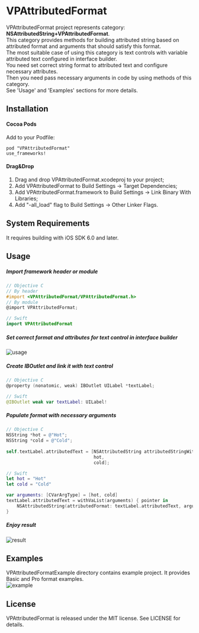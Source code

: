 # VPAttributedFormat
VPAttributedFormat project represents category: **NSAttributedString+VPAttributedFormat**.  
This category provides methods for building attributed string based on attributed format and arguments that should satisfy this format.  
The most suitable case of using this category is text controls with variable attributed text configured in interface builder.  
You need set correct string format to attributed text and configure necessary attributes.  
Then you need pass necessary arguments in code by using methods of this category.  
See 'Usage' and 'Examples' sections for more details.
## Installation
#### Cocoa Pods
Add to your Podfile:  
```
pod "VPAttributedFormat"
use_frameworks!
```

#### Drag&Drop
1. Drag and drop VPAttributedFormat.xcodeproj to your project;
2. Add VPAttributedFormat to Build Settings -> Target Dependencies;
3. Add VPAttributedFormat.framework to Build Settings -> Link Binary With Libraries;
4. Add "-all_load" flag to Build Settings -> Other Linker Flags.

## System Requirements
It requires building with iOS SDK 6.0 and later.

## Usage
##### Import framework header or module
```objective-c
// Objective C
// By header
#import <VPAttributedFormat/VPAttributedFormat.h>
// By module
@import VPAttributedFormat;
```
```swift
// Swift
import VPAttributedFormat
```

##### Set correct format and attributes for text control in interface builder
![usage](https://cloud.githubusercontent.com/assets/7302163/8714855/93099414-2b3f-11e5-8b20-ac1a48896378.png)

##### Create IBOutlet and link it with text control
```objective-c
// Objective C
@property (nonatomic, weak) IBOutlet UILabel *textLabel;
```
```swift
// Swift
@IBOutlet weak var textLabel: UILabel!
```

##### Populate format with necessary arguments
```objective-c
// Objective C
NSString *hot = @"Hot";
NSString *cold = @"Cold";
  
self.textLabel.attributedText = [NSAttributedString attributedStringWithAttributedFormat:self.textLabel.attributedText,
                                 hot,
                                 cold];
```
```swift
// Swift
let hot = "Hot"
let cold = "Cold"

var arguments: [CVarArgType] = [hot, cold]
textLabel.attributedText = withVaList(arguments) { pointer in
    NSAttributedString(attributedFormat: textLabel.attributedText, arguments: pointer)
}
```

##### Enjoy result
![result](https://cloud.githubusercontent.com/assets/7302163/8714860/9b37dbb4-2b3f-11e5-8296-9a57f39cd702.png)

## Examples
VPAttributedFormatExample directory contains example project. It provides Basic and Pro format examples.  
![example](https://cloud.githubusercontent.com/assets/7302163/8714863/a33e91c2-2b3f-11e5-93aa-f886c019ca38.png)

## License
VPAttributedFormat is released under the MIT license. See LICENSE for details.
